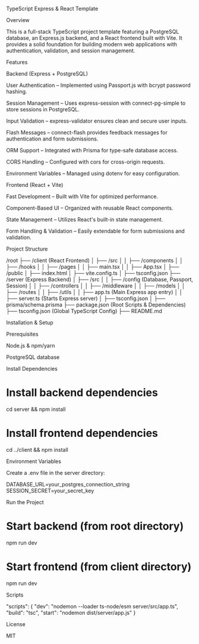 
TypeScript Express & React Template

Overview

This is a full-stack TypeScript project template featuring a PostgreSQL database, an Express.js backend, and a React frontend built with Vite. It provides a solid foundation for building modern web applications with authentication, validation, and session management.

Features

Backend (Express + PostgreSQL)

User Authentication – Implemented using Passport.js with bcrypt password hashing.

Session Management – Uses express-session with connect-pg-simple to store sessions in PostgreSQL.

Input Validation – express-validator ensures clean and secure user inputs.

Flash Messages – connect-flash provides feedback messages for authentication and form submissions.

ORM Support – Integrated with Prisma for type-safe database access.

CORS Handling – Configured with cors for cross-origin requests.

Environment Variables – Managed using dotenv for easy configuration.

Frontend (React + Vite)

Fast Development – Built with Vite for optimized performance.

Component-Based UI – Organized with reusable React components.

State Management – Utilizes React's built-in state management.

Form Handling & Validation – Easily extendable for form submissions and validation.

Project Structure

/root
  ├── /client (React Frontend)
  │   ├── /src
  │   │   ├── /components
  │   │   ├── /hooks
  │   │   ├── /pages
  │   │   ├── main.tsx
  │   │   ├── App.tsx
  │   ├── /public
  │   ├── index.html
  │   ├── vite.config.ts
  │   ├── tsconfig.json
  ├── /server (Express Backend)
  │   ├── /src
  │   │   ├── /config (Database, Passport, Session)
  │   │   ├── /controllers
  │   │   ├── /middleware
  │   │   ├── /models
  │   │   ├── /routes
  │   │   ├── /utils
  │   │   ├── app.ts (Main Express app entry)
  │   │   ├── server.ts (Starts Express server)
  │   ├── tsconfig.json
  │   ├── prisma/schema.prisma
  ├── package.json (Root Scripts & Dependencies)
  ├── tsconfig.json (Global TypeScript Config)
  ├── README.md

Installation & Setup

Prerequisites

Node.js & npm/yarn

PostgreSQL database

Install Dependencies

# Install backend dependencies
cd server && npm install

# Install frontend dependencies
cd ../client && npm install

Environment Variables

Create a .env file in the server directory:

DATABASE_URL=your_postgres_connection_string
SESSION_SECRET=your_secret_key

Run the Project

# Start backend (from root directory)
npm run dev

# Start frontend (from client directory)
npm run dev

Scripts

"scripts": {
  "dev": "nodemon --loader ts-node/esm server/src/app.ts",
  "build": "tsc",
  "start": "nodemon dist/server/app.js"
}

License

MIT

